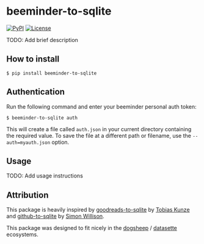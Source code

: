 # beeminder-to-sqlite

[![PyPI](https://img.shields.io/pypi/v/beeminder-to-sqlite.svg)](https://pypi.org/project/beeminder-to-sqlite/)
[![License](https://img.shields.io/badge/license-MIT-green.svg)](https://github.com/bcongdon/beeminder-to-sqlite/blob/master/LICENSE)

TODO: Add brief description

## How to install

    $ pip install beeminder-to-sqlite

## Authentication

Run the following command and enter your beeminder personal auth token:

    $ beeminder-to-sqlite auth

This will create a file called `auth.json` in your current directory containing
the required value. To save the file at a different path or filename, use the
`--auth=myauth.json` option.

## Usage

TODO: Add usage instructions

## Attribution

This package is heavily inspired by
[goodreads-to-sqlite](https://github.com/rixx/goodreads-to-sqlite/) by
[Tobias Kunze ](https://github.com/rixx) and
[github-to-sqlite](https://github.com/dogsheep/github-to-sqlite/) by
[Simon Willison](https://simonwillison.net/2019/Oct/7/dogsheep/).

This package was designed to fit nicely in the
[dogsheep](https://dogsheep.github.io/) /
[datasette](https://github.com/simonw/datasette) ecosystems.
